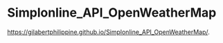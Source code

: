 # Simplonline_API_OpenWeatherMap

https://gilabertphilippine.github.io/Simplonline_API_OpenWeatherMap/.
